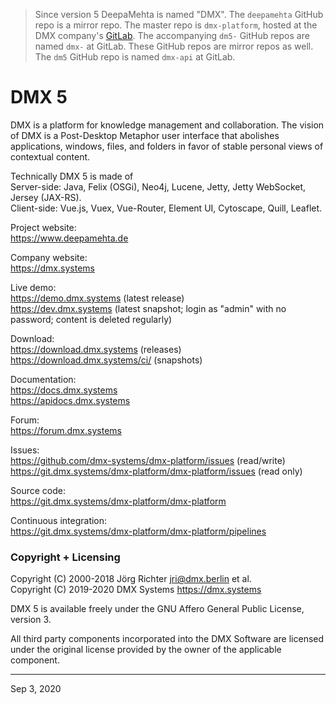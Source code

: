 > Since version 5 DeepaMehta is named "DMX". The `deepamehta` GitHub repo is a mirror repo. The master repo is `dmx-platform`, hosted at the DMX company's [GitLab](https://git.dmx.systems/dmx-platform/dmx-platform). The accompanying `dm5-` GitHub repos are named `dmx-` at GitLab. These GitHub repos are mirror repos as well. The `dm5` GitHub repo is named `dmx-api` at GitLab.


DMX 5
=====

DMX is a platform for knowledge management and collaboration. The vision of DMX is a Post-Desktop Metaphor user interface that abolishes applications, windows, files, and folders in favor of stable personal views of contextual content.

Technically DMX 5 is made of  
Server-side: Java, Felix (OSGi), Neo4j, Lucene, Jetty, Jetty WebSocket, Jersey (JAX-RS).  
Client-side: Vue.js, Vuex, Vue-Router, Element UI, Cytoscape, Quill, Leaflet.

Project website:  
<https://www.deepamehta.de>

Company website:  
<https://dmx.systems>

Live demo:  
<https://demo.dmx.systems> (latest release)  
<https://dev.dmx.systems> (latest snapshot; login as "admin" with no password; content is deleted regularly)

Download:  
<https://download.dmx.systems> (releases)  
<https://download.dmx.systems/ci/> (snapshots)

Documentation:  
<https://docs.dmx.systems>  
<https://apidocs.dmx.systems>

Forum:  
<https://forum.dmx.systems>

Issues:  
<https://github.com/dmx-systems/dmx-platform/issues> (read/write)  
<https://git.dmx.systems/dmx-platform/dmx-platform/issues> (read only)

Source code:  
<https://git.dmx.systems/dmx-platform/dmx-platform>

Continuous integration:  
<https://git.dmx.systems/dmx-platform/dmx-platform/pipelines>


### Copyright + Licensing

Copyright (C) 2000-2018 Jörg Richter <jri@dmx.berlin> et al.  
Copyright (C) 2019-2020 DMX Systems <https://dmx.systems>

DMX 5 is available freely under the GNU Affero General Public License, version 3.

All third party components incorporated into the DMX Software are licensed under the original license provided by the owner of the applicable component.


-----------
Sep 3, 2020
